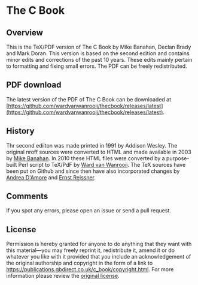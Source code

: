 # The C Book

## Overview
This is the TeX/PDF version of The C Book by Mike Banahan, Declan Brady and Mark Doran. This version is based on the second edition and contains minor edits and corrections of the past 10 years. These edits mainly pertain to formatting and fixing small errors. The PDF can be freely redistributed.

## PDF download
The latest version of the PDF of The C Book can be downloaded at [https://github.com/wardvanwanrooij/thecbook/releases/latest](https://github.com/wardvanwanrooij/thecbook/releases/latest).

## History
Thr second ediiton was made printed in 1991 by Addison Wesley. The original nroff sources were converted to HTML and made available in 2003 by [Mike Banahan](https://publications.gbdirect.co.uk/c_book/copyright.html). In 2010 these HTML files were converted by a purpose-built Perl script to TeX/PdF by [Ward van Wanrooii](https://github.com/wardvanwanrooij). The TeX sources have been put on Github and since then have also incorporated changes by [Andrea D'Amore](https://github.com/anddam) and [Ernst Reissner](https://github.com/Reissner).

## Comments
If you spot any errors, please open an issue or send a pull request.

## License
Permission is hereby granted for anyone to do anything that they want with this material—you may freely reprint it, redistribute it, amend it or do whatever you like with it provided that you include an acknowledgement of the original authorship and copyright in the form of a link to https://publications.gbdirect.co.uk/c_book/copyright.html.
For more information please review the [original license](./LICENSE).

